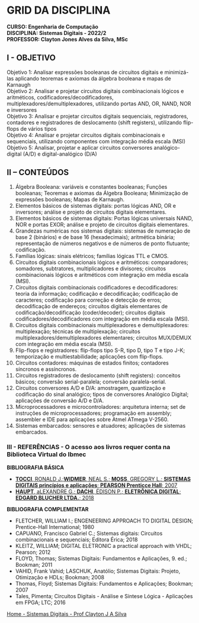 # GRID DA DISCIPLINA 

**CURSO: Engenharia de Computação**  
**DISCIPLINA: Sistemas Digitais - 2022/2**  
**PROFESSOR: Clayton Jones Alves da Silva, MSc**

## I - OBJETIVO 

Objetivo 1: Analisar expressões booleanas de circuitos digitais e minimizá-las aplicando teoremas e axiomas da álgebra booleana e mapas de Karnaugh   
Objetivo 2: Analisar e projetar circuitos digitais combinacionais lógicos e aritméticos, codificadores/decodificadores, multiplexadores/demultiplexadores, utilizando portas AND, OR, NAND, NOR e inversores  
Objetivo 3: Analisar e projetar circuitos digitais sequenciais, registradores, contadores  e registradores de deslocamento (shift registers), utilizando flip-flops de vários tipos   
Objetivo 4: Analisar e projetar circuitos digitais combinacionais e sequenciais, utilizando componentes com integração média escala (MSI)  
Objetivo 5: Analisar, projetar e aplicar circuitos conversores analógico-digital (A/D) e digital-analógico (D/A)  

## II – CONTEÚDOS
1. Álgebra Booleana: variáveis e constantes booleanas; Funções booleanas; Teoremas e axiomas da Álgebra Booleana; Minimização de expressões booleanas; Mapas de Karnaugh.
2. Elementos básicos de sistemas digitais: portas lógicas AND, OR e inversores; análise e projeto de circuitos digitais elementares.
3. Elementos básicos de sistemas digitais: Portas lógicas universais NAND, NOR e portas EXOR; análise e projeto de circuitos digitais elementares.
4. Grandezas numéricas nos sistemas digitais: sistemas de numeração de base 2 (binários) e de base 16 (hexadecimais); aritmética binária; representação de números negativos e de números de ponto flutuante; codificação.
5. Famílias lógicas: sinais elétricos; famílias lógicas TTL e CMOS.
6. Circuitos digitais combinacionais lógicos e aritméticos: comparadores; somadores, subtratores, multiplicadores e divisores; circuitos combinacionais lógicos e aritméticos com integração em média escala (MSI).
7. Circuitos digitais combinacionais codificadores e decodificadores: teoria da informação; codificação e decodificação; codificação de caracteres; codificação para correção e detecção de erros; decodificação de endereços; circuitos digitais elementares de codificação/decodificação (coder/decoder); circuitos digitais codificadores/decodificadores com integração em média escala (MSI).
8. Circuitos digitais combinacionais multiplexadores e demultiplexadores: multiplexação; técnicas de multiplexação; circuitos multiplexadores/demultiplexadores elementares; circuitos MUX/DEMUX com integração em média escala (MSI).
9. Flip-flops e registradores: flip-flops tipo S-R, tipo D, tipo T e tipo J-K; temporização e multiestabilidade; aplicações com flip-flops. 
10. Circuitos contadores: máquinas de estados finitos; contadores síncronos e assíncronos.
11. Circuitos registradores de deslocamento (shift registers): conceitos básicos; conversão serial-paralela; conversão paralela-serial.
12. Circuitos conversores A/D e D/A: amostragem, quantização e codificação do sinal analógico; tipos de conversores Analógico Digital; aplicações de conversão A/D e D/A. 
13. Microprocessadores e microcontroladores: arquitetura interna; set de instruções de microprocessadores; programação em assembly; assembler e IDE para aplicações sobre Atmel ATmega V-2560.
14. Sistemas embarcados: sensores e atuadores; aplicações de sistemas embarcados. 


### III - REFERÊNCIAS - **O acesso aos livros requer conta na Biblioteca Virtual do Ibmec**  

**BIBLIOGRAFIA BÁSICA**  
- [**TOCCI**, RONALD J.;**WIDMER**, NEAL S.; **MOSS**, GREGORY L.; **SISTEMAS DIGITAIS princípios e aplicações**;	**PEARSON Prenticce Hall**;	2007](https://plataforma.bvirtual.com.br/Leitor/Publicacao/168497/pdf/0)
- [**HAUPT**, aLEXANDRE G.; **DACHI**, ÉDISON P.; **ELETRÔNICA DIGITAL**; **EDGARD BLUCHER LTDA.**; 2018](https://plataforma.bvirtual.com.br/Leitor/Publicacao/158767/pdf/0)

**BIBLIOGRAFIA COMPLEMENTAR**
- FLETCHER, WILLIAM I.;	ENGENEERING APPROACH TO DIGITAL DESIGN; Prentice-Hall International;	1980  
- CAPUANO, Francisco Gabriel C.;	Sistemas digitais: Circuitos combinacionais e sequenciais; Editora Érica;	2018  
- KLEITZ, WILLIAM;	DIGITAL ELETRONIC a practical approach with VHDL; Pearson;	2012  
- FLOYD, Thomas;	Sistemas Digitais: Fundamentos e Aplicações, 9. ed.; Bookman;	2011  
- VAHID, Frank Vahid; LASCHUK, Anatólio;	Sistemas Digitais: Projeto, Otimização e HDLs; Bookman; 2008  
- Thomas, Floyd;	Sistemas Digitais: Fundamentos e Aplicações;	Bookman;	2007  
- Tales, Pimenta;	Circuitos Digitais - Análise e Síntese Lógica - Aplicações em FPGA; LTC;	2016

[Home - Sistemas Digitais - Prof Clayton J A Silva](https://github.com/claytonjasilva/claytonjasilva.github.io/blob/main/sisdig.md)
